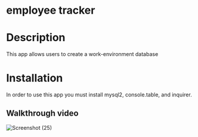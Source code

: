 # employee tracker

# Description 
This app allows users to create a work-environment database
# Installation 
In order to use this app you must install mysql2, console.table, and inquirer.

## Walkthrough video

![Screenshot (25)](https://user-images.githubusercontent.com/95250008/171134734-7bbd31fe-4f1d-4e4e-b789-750166df79fb.png)
